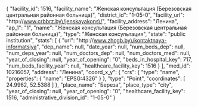 {
    "facility_id": 1516,
    "facility_name": "Женская консультация (Березовская центральная районная больница)",
    "district_id": "1-05-0",
    "facility_url": "http:\/\/www.crbbrz.by\/jenskayakons\/",
    "facility_address": "Ленина",
    "ap_1": "1",
    "name": "Женская консультация (Березовская центральная районная больница)",
    "type": "Женская консультация",
    "state": "public institution",
    "stats": [
        {
            "url": "http:\/\/www.zhcgb.by\/kontaktnaya-informatsiya",
            "dep_name": null,
            "date_year": null,
            "num_beds_dep": null,
            "num_deps_year": null,
            "num_doctors_dep": null,
            "num_doctors_med": null,
            "year_of_closing": null,
            "year_of_opening": "0",
            "beds_in_hospital_key": 717,
            "num_beds_facility_year": null,
            "healthcare_facility_key": 1516
        }
    ],
    "med_id": 10216057,
    "address": "Ленина",
    "coord_x_y": {
        "crs": {
            "type": "name",
            "properties": {
                "name": "EPSG:4326"
            }
        },
        "type": "Point",
        "coordinates": [
            24.9962,
            52.5388
        ]
    },
    "place_name": "Береза",
    "place_type": "city",
    "year_of_closing": null,
    "year_of_opening": "0",
    "healthcare_facility_key": 1516,
    "administrative_division_id": "1-05-0"
}